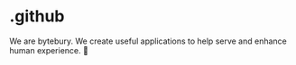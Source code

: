 # .github
We are bytebury. We create useful applications to help serve and  enhance human experience. 👾
